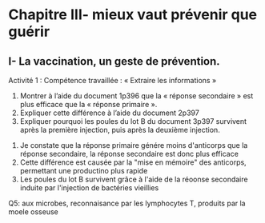 # Chapitre III- mieux vaut prévenir que guérir
## I- La vaccination, un geste de prévention.

Activité 1 : Compétence travaillée : « Extraire les informations »

1) Montrer à l’aide du document 1p396 que la « réponse secondaire » est plus efficace que la « réponse
   primaire ».
2) Expliquer cette différence à l’aide du document 2p397
3) Expliquer pourquoi les poules du lot B du document 3p397 survivent après la première injection, puis
   après la deuxième injection.

1. Je constate que la réponse primaire génére moins d'anticorps que la réponse secondaire, la réponse secondaire est donc plus efficace
2. Cette différence est causée par la "mise en mémoire" des anticorps, permettant une productino plus rapide
3. Les poules du lot B survivent grâce à l'aide de la réoonse secondaire induite par l'injection de bactéries vieillies

Q5: aux microbes, reconnaisance par les lymphocytes T, produits par la moele osseuse